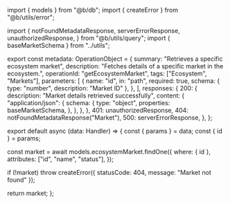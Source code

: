 import { models } from "@b/db";
import { createError } from "@b/utils/error";

import {
  notFoundMetadataResponse,
  serverErrorResponse,
  unauthorizedResponse,
} from "@b/utils/query";
import { baseMarketSchema } from "../utils";

export const metadata: OperationObject = {
  summary: "Retrieves a specific ecosystem market",
  description: "Fetches details of a specific market in the ecosystem.",
  operationId: "getEcosystemMarket",
  tags: ["Ecosystem", "Markets"],
  parameters: [
    {
      name: "id",
      in: "path",
      required: true,
      schema: { type: "number", description: "Market ID" },
    },
  ],
  responses: {
    200: {
      description: "Market details retrieved successfully",
      content: {
        "application/json": {
          schema: {
            type: "object",
            properties: baseMarketSchema,
          },
        },
      },
    },
    401: unauthorizedResponse,
    404: notFoundMetadataResponse("Market"),
    500: serverErrorResponse,
  },
};

export default async (data: Handler) => {
  const { params } = data;
  const { id } = params;

  const market = await models.ecosystemMarket.findOne({
    where: { id },
    attributes: ["id", "name", "status"],
  });

  if (!market)
    throw createError({ statusCode: 404, message: "Market not found" });

  return market;
};
